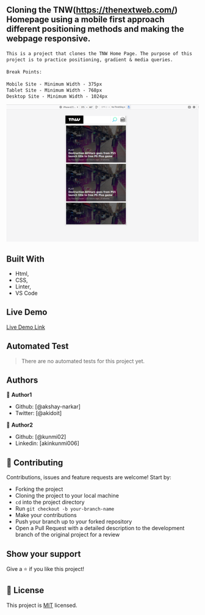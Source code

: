 ## Cloning the TNW(https://thenextweb.com/) Homepage using a mobile first approach different positioning methods and making the webpage responsive.

    This is a project that clones the TNW Home Page. The purpose of this project is to practice positioning, gradient & media queries.

    Break Points:

    Mobile Site - Minimum Width - 375px
    Tablet Site - Minimum Width - 768px
    Desktop Site - Minimum Width - 1024px

![Screenshot](assets/iphoneshot.png "Screenshot of mobile first site")

## Built With

- Html,
- CSS,
- Linter,
- VS Code

## Live Demo

[Live Demo Link](https://rawcdn.githack.com/kunmi02/TNW/fcf76243948b8a135d3b534d99b46bdcaa73826d/index.html)

## Automated Test

> There are no automated tests for this project yet.

## Authors

👤 **Author1**

- Github: [@akshay-narkar]
- Twitter: [@akidoit]

👤 **Author2**

- Github: [@kunmi02]
- Linkedin: [akinkunmi006]

## 🤝 Contributing

Contributions, issues and feature requests are welcome! Start by:

- Forking the project
- Cloning the project to your local machine
- `cd` into the project directory
- Run `git checkout -b your-branch-name`
- Make your contributions
- Push your branch up to your forked repository
- Open a Pull Request with a detailed description to the development branch of the original project for a review

## Show your support

Give a :star: if you like this project!

## 📝 License

This project is [MIT](https://opensource.org/licenses/MIT) licensed.
